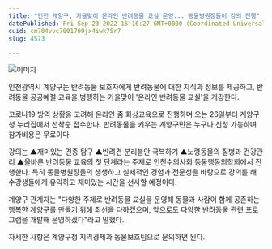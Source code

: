 ```yaml
---
title: "인천 계양구, 가을맞이 온라인 반려동물 교실 운영... 동물병원장들이 강의 진행"
datePublished: Fri Sep 23 2022 16:16:27 GMT+0000 (Coordinated Universal Time)
cuid: cm704vvc7001709jx4iwk75r7
slug: 4573

---
```



![이미지](https://cdn.hashnode.com/res/hashnode/image/upload/v1739257290055/2ce1d332-b217-49dc-af9e-9865dc48da49.jpeg)

인천광역시 계양구는 반려동물 보호자에게 반려동물에 대한 지식과 정보를 제공하고, 반려동물 공공예절 교육을 병행하는 가을맞이 '온라인 반려동물 교실'을 개강한다.

코로나19 방역 상황을 고려해 온라인 줌 화상교육으로 진행하며 오는 26일부터 계양구청 누리집에서 선착순 접수한다. 반려동물을 키우는 계양구민은 누구나 신청 가능하며 참가비용은 무료이다.

강의는 ▲재미있는 견종 탐구 ▲반려견 분리불안 극복하기 ▲노령동물의 질병과 건강관리 ▲올바른 반려동물 교육의 첫 단계라는 주제로 인천수의사회 동물행동의학회에서 진행한다. 특히 동물병원장들의 생생하고 실제적인 경험과 전문성을 바탕으로 강의를 해 수강생들에게 유익하고 재미있는 시간을 선사할 예정이다.

계양구 관계자는 "다양한 주제로 반려동물 교실을 운영해 동물과 사람이 함께 공존하는 행복한 계양구를 만들기 위해 최선을 다하겠으며, 앞으로도 다양한 반려동물 관련 프로그램을 개발해 운영하겠다"라고 말했다.

자세한 사항은 계양구청 지역경제과 동물보호팀으로 문의하면 된다.